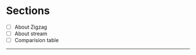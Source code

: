 # Sections
- [ ] About Zigzag 
- [ ] About stream
- [ ] Comparision table

---------------------------------------------------------------------------------------------------------------------------------------------------------------